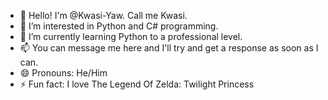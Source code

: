- 👋 Hello! I'm @Kwasi-Yaw. Call me Kwasi.
- 👀 I’m interested in Python and C# programming.
- 🌱 I’m currently learning Python to a professional level.
- 📫 You can message me here and I'll try and get a response as soon as I can.
- 😄 Pronouns: He/Him
- ⚡ Fun fact: I love The Legend Of Zelda: Twilight Princess

